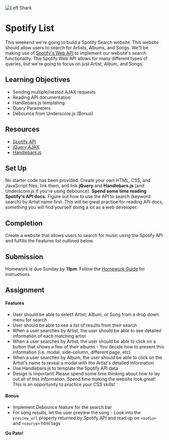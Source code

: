 ![Left Shark](http://i.giphy.com/aUs3EKOdlovgQ.gif)

# Spotify List

This weekend we're going to build a Spotify Search website. This website should allow users to search for Artists, Albums, and Songs. We'll be making use of [Spotify's Web API](https://developer.spotify.com/web-api/endpoint-reference/) to implement our website's search functionality. The Spotify Web API allows for many different types of queries, but we're going to focus on just Artist, Album, and Songs.

## Learning Objectives

* Sending multiple/nested AJAX requests
* Reading API documentation
* Handlebars.js templating
* Query Parameters
* Debounce from Underscore.js (Bonus)

## Resources

* [Spotify API](https://developer.spotify.com/web-api/endpoint-reference/)
* [jQuery AJAX](http://api.jquery.com/jquery.ajax/)
* [Handlebars.js](http://handlebarsjs.com/)

## Set Up

No starter code has been provided. Create your own HTML, CSS, and JavaScript files, link them, and link **jQuery** and **Handlebars.js** (and Underscore.js if you're using debounce). **Spend some time reading Spotify's API docs.** Figure out how to use the API to search (keyword: search) by Artist name first. This will be great practice for reading API docs, something you will find yourself doing a lot as a web developer.

## Completion

Create a website that allows users to search for music using the Spotify API and fulfills the Features list outlined below.

## Submission

Homework is due Sunday by **11pm**. Follow the [Homework Guide](https://git.generalassemb.ly/nyc-wdi-fisher/student-resources/blob/master/homework-guide.md) for instructions.

## Assignment

#### Features

* User should be able to select Artist, Album, or Song from a drop down menu for search
* User should be able to see a list of results from their search
* When a user searches by Artist, the user should be able to see detailed information of each matching artist
* When a user searches by Artist, the user should be able to click on a button that shows a few of their albums - You decide how to present this information (i.e. modal, side-column, different page, etc)
* When a user searches by Album, the user should be able to click on the Artist's name to reveal a modal with the Artist's detailed information
* Use Handlebars.js to template the Spotify API data
* Design is important! Please spend some time thinking about how to lay out all of this information. Spend time making the website look great! This is an opportunity to practice your CSS skills!

#### Bonus

* Implement Debounce feature for the search bar
* For song results, let the user preview the song - Look into the `preview_url` property returned by Spotify API and read up on `<audio>` and `<source>` html tags

**Go Pats!**
